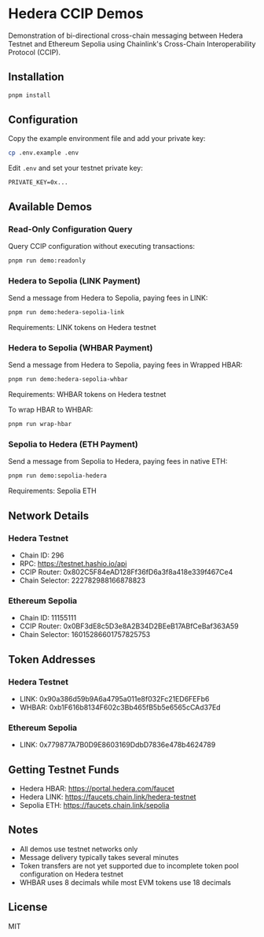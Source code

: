 # Hedera CCIP Demos

Demonstration of bi-directional cross-chain messaging between Hedera Testnet and Ethereum Sepolia using Chainlink's Cross-Chain Interoperability Protocol (CCIP).

## Installation

```bash
pnpm install
```

## Configuration

Copy the example environment file and add your private key:

```bash
cp .env.example .env
```

Edit `.env` and set your testnet private key:

```
PRIVATE_KEY=0x...
```

## Available Demos

### Read-Only Configuration Query

Query CCIP configuration without executing transactions:

```bash
pnpm run demo:readonly
```

### Hedera to Sepolia (LINK Payment)

Send a message from Hedera to Sepolia, paying fees in LINK:

```bash
pnpm run demo:hedera-sepolia-link
```

Requirements: LINK tokens on Hedera testnet

### Hedera to Sepolia (WHBAR Payment)

Send a message from Hedera to Sepolia, paying fees in Wrapped HBAR:

```bash
pnpm run demo:hedera-sepolia-whbar
```

Requirements: WHBAR tokens on Hedera testnet

To wrap HBAR to WHBAR:

```bash
pnpm run wrap-hbar
```

### Sepolia to Hedera (ETH Payment)

Send a message from Sepolia to Hedera, paying fees in native ETH:

```bash
pnpm run demo:sepolia-hedera
```

Requirements: Sepolia ETH

## Network Details

### Hedera Testnet
- Chain ID: 296
- RPC: https://testnet.hashio.io/api
- CCIP Router: 0x802C5F84eAD128Ff36fD6a3f8a418e339f467Ce4
- Chain Selector: 222782988166878823

### Ethereum Sepolia
- Chain ID: 11155111
- CCIP Router: 0x0BF3dE8c5D3e8A2B34D2BEeB17ABfCeBaf363A59
- Chain Selector: 16015286601757825753

## Token Addresses

### Hedera Testnet
- LINK: 0x90a386d59b9A6a4795a011e8f032Fc21ED6FEFb6
- WHBAR: 0xb1F616b8134F602c3Bb465fB5b5e6565cCAd37Ed

### Ethereum Sepolia
- LINK: 0x779877A7B0D9E8603169DdbD7836e478b4624789

## Getting Testnet Funds

- Hedera HBAR: https://portal.hedera.com/faucet
- Hedera LINK: https://faucets.chain.link/hedera-testnet
- Sepolia ETH: https://faucets.chain.link/sepolia

## Notes

- All demos use testnet networks only
- Message delivery typically takes several minutes
- Token transfers are not yet supported due to incomplete token pool configuration on Hedera testnet
- WHBAR uses 8 decimals while most EVM tokens use 18 decimals

## License

MIT

